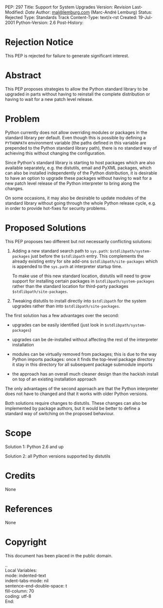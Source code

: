 PEP: 297
Title: Support for System Upgrades
Version: $Revision$
Last-Modified: $Date$
Author: mal@lemburg.com (Marc-André Lemburg)
Status: Rejected
Type: Standards Track
Content-Type: text/x-rst
Created: 19-Jul-2001
Python-Version: 2.6
Post-History:


Rejection Notice
================

This PEP is rejected for failure to generate significant interest.


Abstract
========

This PEP proposes strategies to allow the Python standard library
to be upgraded in parts without having to reinstall the complete
distribution or having to wait for a new patch level release.


Problem
=======

Python currently does not allow overriding modules or packages in
the standard library per default. Even though this is possible by
defining a ``PYTHONPATH`` environment variable (the paths defined in
this variable are prepended to the Python standard library path),
there is no standard way of achieving this without changing the
configuration.

Since Python's standard library is starting to host packages which
are also available separately, e.g. the distutils, email and PyXML
packages, which can also be installed independently of the Python
distribution, it is desirable to have an option to upgrade these
packages without having to wait for a new patch level release of
the Python interpreter to bring along the changes.

On some occasions, it may also be desirable to update modules of
the standard library without going through the whole Python release
cycle, e.g. in order to provide hot-fixes for security problems.


Proposed Solutions
==================

This PEP proposes two different but not necessarily conflicting
solutions:

1. Adding a new standard search path to ``sys.path``:
   ``$stdlibpath/system-packages`` just before the ``$stdlibpath``
   entry. This complements the already existing entry for site
   add-ons ``$stdlibpath/site-packages`` which is appended to the
   ``sys.path`` at interpreter startup time.

   To make use of this new standard location, distutils will need
   to grow support for installing certain packages in
   ``$stdlibpath/system-packages`` rather than the standard location
   for third-party packages ``$stdlibpath/site-packages``.

2. Tweaking distutils to install directly into ``$stdlibpath`` for the
   system upgrades rather than into ``$stdlibpath/site-packages``.

The first solution has a few advantages over the second:

* upgrades can be easily identified (just look in
  ``$stdlibpath/system-packages``)

* upgrades can be de-installed without affecting the rest
  of the interpreter installation

* modules can be virtually removed from packages; this is
  due to the way Python imports packages: once it finds the
  top-level package directory it stay in this directory for
  all subsequent package submodule imports

* the approach has an overall much cleaner design than the
  hackish install on top of an existing installation approach

The only advantages of the second approach are that the Python
interpreter does not have to changed and that it works with
older Python versions.

Both solutions require changes to distutils. These changes can
also be implemented by package authors, but it would be better to
define a standard way of switching on the proposed behaviour.


Scope
=====

Solution 1: Python 2.6 and up

Solution 2: all Python versions supported by distutils


Credits
=======

None


References
==========

None


Copyright
=========

This document has been placed in the public domain.



..  
  Local Variables:  
  mode: indented-text  
  indent-tabs-mode: nil  
  sentence-end-double-space: t  
  fill-column: 70  
  coding: utf-8  
  End:  
